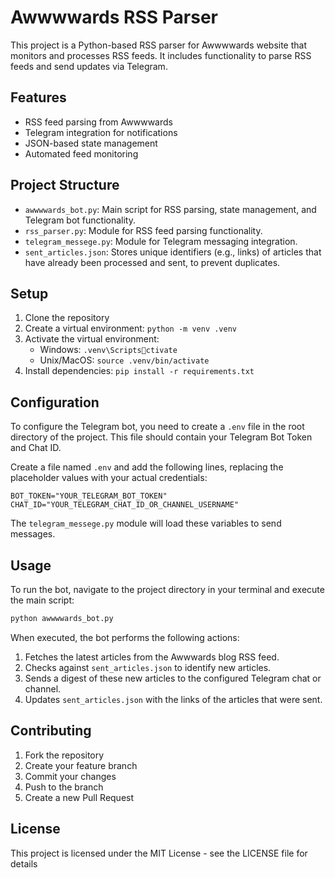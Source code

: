 # Awwwwards RSS Parser

This project is a Python-based RSS parser for Awwwwards website that monitors and processes RSS feeds. It includes functionality to parse RSS feeds and send updates via Telegram.

## Features

- RSS feed parsing from Awwwwards
- Telegram integration for notifications
- JSON-based state management
- Automated feed monitoring

## Project Structure

- `awwwwards_bot.py`: Main script for RSS parsing, state management, and Telegram bot functionality.
- `rss_parser.py`: Module for RSS feed parsing functionality.
- `telegram_messege.py`: Module for Telegram messaging integration.
- `sent_articles.json`: Stores unique identifiers (e.g., links) of articles that have already been processed and sent, to prevent duplicates.

## Setup

1. Clone the repository
2. Create a virtual environment: `python -m venv .venv`
3. Activate the virtual environment:
   - Windows: `.venv\Scriptsctivate`
   - Unix/MacOS: `source .venv/bin/activate`
4. Install dependencies: `pip install -r requirements.txt`

## Configuration

To configure the Telegram bot, you need to create a `.env` file in the root directory of the project. This file should contain your Telegram Bot Token and Chat ID.

Create a file named `.env` and add the following lines, replacing the placeholder values with your actual credentials:

```env
BOT_TOKEN="YOUR_TELEGRAM_BOT_TOKEN"
CHAT_ID="YOUR_TELEGRAM_CHAT_ID_OR_CHANNEL_USERNAME"
```

The `telegram_messege.py` module will load these variables to send messages.

## Usage

To run the bot, navigate to the project directory in your terminal and execute the main script:

```bash
python awwwwards_bot.py
```

When executed, the bot performs the following actions:
1.  Fetches the latest articles from the Awwwards blog RSS feed.
2.  Checks against `sent_articles.json` to identify new articles.
3.  Sends a digest of these new articles to the configured Telegram chat or channel.
4.  Updates `sent_articles.json` with the links of the articles that were sent.

## Contributing

1. Fork the repository
2. Create your feature branch
3. Commit your changes
4. Push to the branch
5. Create a new Pull Request

## License

This project is licensed under the MIT License - see the LICENSE file for details
